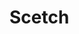 # Scetch

[Deep Representation Learning for Social Network Analysis]: https://www.frontiersin.org/articles/10.3389/fdata.2019.00002/full
[An Introduction to Graph Neural Network(GNN) For Analysing Structured Data]: https://towardsdatascience.com/an-introduction-to-graph-neural-network-gnn-for-analysing-structured-data-afce79f4cfdc
[Software-Defined Networking]: https://www.ietfjournal.org/software-defined-networking-2/



[社交网络与数据挖掘重量级讲者都到了！ -- ccf]:https://www.ccf.org.cn/c/2017-11-14/619588.shtml
[中国工程院院士方滨兴 | 社交网络分析核心科学问题、研究现状及未来展望]: https://www.scholat.com/teamwork/showPostMessage.html?id=3266
[携手构建网络空间命运共同体]:http://www.cac.gov.cn/2022-11/07/c_1669457523014880.htm
[吴世忠：对社交网络发展与治理的思考]: http://theory.people.com.cn/n/2014/0807/c387081-25423074.html
[社交网络服务]: https://zh.wikipedia.org/zh-cn/社交網路服務
